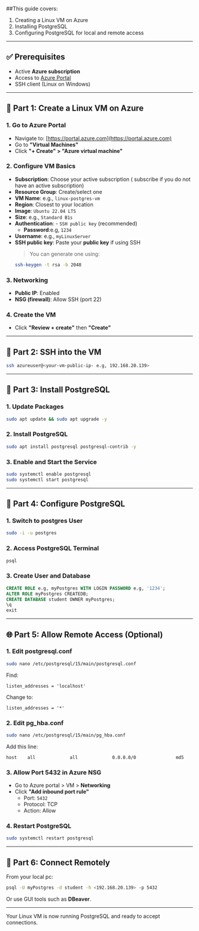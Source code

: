 ##This guide covers:
1. Creating a Linux VM on Azure
2. Installing PostgreSQL
3. Configuring PostgreSQL for local and remote access

---

## ✅ Prerequisites

- Active **Azure subscription**
- Access to [Azure Portal](https://portal.azure.com)
- SSH client (Linux on Windows)

---

## 🧰 Part 1: Create a Linux VM on Azure

### 1. Go to Azure Portal
- Navigate to: [https://portal.azure.com](https://portal.azure.com)
- Go to **"Virtual Machines"**
- Click **"+ Create" > "Azure virtual machine"**

### 2. Configure VM Basics
- **Subscription**: Choose your active subscription ( subscribe if you do not have an active subscription)
- **Resource Group**: Create/select one
- **VM Name**: e.g., `linux-postgres-vm`
- **Region**: Closest to your location
- **Image**: `Ubuntu 22.04 LTS`
- **Size**: e.g., `Standard B1s`
- **Authentication**: - `SSH public key` (recommended)
  - **Password**:e.g, `1234`
- **Username**: e.g., `myLinuxServer`
- **SSH public key**: Paste your **public key** if using SSH
    > You can generate one using:
    ```bash
    ssh-keygen -t rsa -b 2048
    ```


### 3. Networking
- **Public IP**: Enabled
- **NSG (firewall)**: Allow SSH (port 22) 

### 4. Create the VM
- Click **"Review + create"** then **"Create"**

---

## 🔌 Part 2: SSH into the VM

```bash
ssh azureuser@<your-vm-public-ip- e.g, 192.168.20.139>
```

---

## 🐘 Part 3: Install PostgreSQL

### 1. Update Packages
```bash
sudo apt update && sudo apt upgrade -y
```

### 2. Install PostgreSQL
```bash
sudo apt install postgresql postgresql-contrib -y
```

### 3. Enable and Start the Service
```bash
sudo systemctl enable postgresql
sudo systemctl start postgresql
```

---

## 🔐 Part 4: Configure PostgreSQL

### 1. Switch to postgres User
```bash
sudo -i -u postgres
```

### 2. Access PostgreSQL Terminal
```bash
psql
```

### 3. Create User and Database
```sql
CREATE ROLE e.g, myPostgres WITH LOGIN PASSWORD e.g, '1234';
ALTER ROLE myPostgres CREATEDB;
CREATE DATABASE student OWNER myPostgres;
\q
exit
```

---

## 🌐 Part 5: Allow Remote Access (Optional)

### 1. Edit postgresql.conf
```bash
sudo nano /etc/postgresql/15/main/postgresql.conf
```

Find:
```
listen_addresses = 'localhost'
```

Change to:
```
listen_addresses = '*'
```

### 2. Edit pg_hba.conf
```bash
sudo nano /etc/postgresql/15/main/pg_hba.conf
```

Add this line:
```
host    all             all             0.0.0.0/0               md5
```

### 3. Allow Port 5432 in Azure NSG
- Go to Azure portal > VM > **Networking**
- Click **"Add inbound port rule"**
  - Port: `5432`
  - Protocol: TCP
  - Action: Allow

### 4. Restart PostgreSQL
```bash
sudo systemctl restart postgresql
```

---

## 🧪 Part 6: Connect Remotely

From your local pc:
```bash
psql -U myPostgres -d student -h <192.168.20.139> -p 5432
```

Or use GUI tools such as **DBeaver**. 

---

Your Linux VM is now running PostgreSQL and ready to accept connections.
